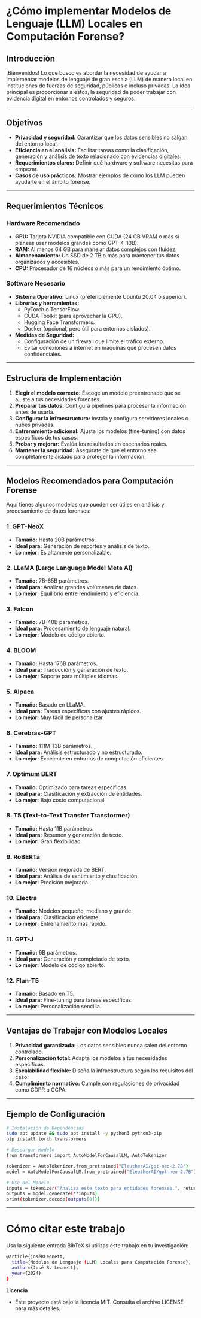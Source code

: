 # ¿Cómo implementar Modelos de Lenguaje (LLM) Locales en Computación Forense?

## Introducción

¡Bienvenidos! Lo que busco es abordar la necesidad de ayudar a implementar modelos de lenguaje de gran escala (LLM) de manera local en instituciones de fuerzas de seguridad, públicas e incluso privadas. La idea principal es proporcionar a estos, la seguridad de poder trabajar con evidencia digital en entornos controlados y seguros.

---

## Objetivos

- **Privacidad y seguridad:** Garantizar que los datos sensibles no salgan del entorno local.
- **Eficiencia en el análisis:** Facilitar tareas como la clasificación, generación y análisis de texto relacionado con evidencias digitales.
- **Requerimientos claros:** Definir qué hardware y software necesitas para empezar.
- **Casos de uso prácticos:** Mostrar ejemplos de cómo los LLM pueden ayudarte en el ámbito forense.

---

## Requerimientos Técnicos

### Hardware Recomendado

- **GPU:** Tarjeta NVIDIA compatible con CUDA (24 GB VRAM o más si planeas usar modelos grandes como GPT-4-13B).
- **RAM:** Al menos 64 GB para manejar datos complejos con fluidez.
- **Almacenamiento:** Un SSD de 2 TB o más para mantener tus datos organizados y accesibles.
- **CPU:** Procesador de 16 núcleos o más para un rendimiento óptimo.

### Software Necesario

- **Sistema Operativo:** Linux (preferiblemente Ubuntu 20.04 o superior).
- **Librerías y herramientas:**
  - PyTorch o TensorFlow.
  - CUDA Toolkit (para aprovechar la GPU).
  - Hugging Face Transformers.
  - Docker (opcional, pero útil para entornos aislados).
- **Medidas de Seguridad:**
  - Configuración de un firewall que limite el tráfico externo.
  - Evitar conexiones a internet en máquinas que procesen datos confidenciales.

---

## Estructura de Implementación

1. **Elegir el modelo correcto:** Escoge un modelo preentrenado que se ajuste a tus necesidades forenses.
2. **Preparar tus datos:** Configura pipelines para procesar la información antes de usarla.
3. **Configurar la infraestructura:** Instala y configura servidores locales o nubes privadas.
4. **Entrenamiento adicional:** Ajusta los modelos (fine-tuning) con datos específicos de tus casos.
5. **Probar y mejorar:** Evalúa los resultados en escenarios reales.
6. **Mantener la seguridad:** Asegúrate de que el entorno sea completamente aislado para proteger la información.

---

## Modelos Recomendados para Computación Forense

Aquí tienes algunos modelos que pueden ser útiles en análisis y procesamiento de datos forenses:

### 1. **GPT-NeoX**
- **Tamaño:** Hasta 20B parámetros.
- **Ideal para:** Generación de reportes y análisis de texto.
- **Lo mejor:** Es altamente personalizable.

### 2. **LLaMA (Large Language Model Meta AI)**
- **Tamaño:** 7B-65B parámetros.
- **Ideal para:** Analizar grandes volúmenes de datos.
- **Lo mejor:** Equilibrio entre rendimiento y eficiencia.

### 3. **Falcon**
- **Tamaño:** 7B-40B parámetros.
- **Ideal para:** Procesamiento de lenguaje natural.
- **Lo mejor:** Modelo de código abierto.

### 4. **BLOOM**
- **Tamaño:** Hasta 176B parámetros.
- **Ideal para:** Traducción y generación de texto.
- **Lo mejor:** Soporte para múltiples idiomas.

### 5. **Alpaca**
- **Tamaño:** Basado en LLaMA.
- **Ideal para:** Tareas específicas con ajustes rápidos.
- **Lo mejor:** Muy fácil de personalizar.

### 6. **Cerebras-GPT**
- **Tamaño:** 111M-13B parámetros.
- **Ideal para:** Análisis estructurado y no estructurado.
- **Lo mejor:** Excelente en entornos de computación eficientes.

### 7. **Optimum BERT**
- **Tamaño:** Optimizado para tareas específicas.
- **Ideal para:** Clasificación y extracción de entidades.
- **Lo mejor:** Bajo costo computacional.

### 8. **T5 (Text-to-Text Transfer Transformer)**
- **Tamaño:** Hasta 11B parámetros.
- **Ideal para:** Resumen y generación de texto.
- **Lo mejor:** Gran flexibilidad.

### 9. **RoBERTa**
- **Tamaño:** Versión mejorada de BERT.
- **Ideal para:** Análisis de sentimiento y clasificación.
- **Lo mejor:** Precisión mejorada.

### 10. **Electra**
- **Tamaño:** Modelos pequeño, mediano y grande.
- **Ideal para:** Clasificación eficiente.
- **Lo mejor:** Entrenamiento más rápido.

### 11. **GPT-J**
- **Tamaño:** 6B parámetros.
- **Ideal para:** Generación y completado de texto.
- **Lo mejor:** Modelo de código abierto.

### 12. **Flan-T5**
- **Tamaño:** Basado en T5.
- **Ideal para:** Fine-tuning para tareas específicas.
- **Lo mejor:** Personalización sencilla.

---

## Ventajas de Trabajar con Modelos Locales

1. **Privacidad garantizada:** Los datos sensibles nunca salen del entorno controlado.
2. **Personalización total:** Adapta los modelos a tus necesidades específicas.
3. **Escalabilidad flexible:** Diseña la infraestructura según los requisitos del caso.
4. **Cumplimiento normativo:** Cumple con regulaciones de privacidad como GDPR o CCPA.

---

## Ejemplo de Configuración

```bash
# Instalación de Dependencias
sudo apt update && sudo apt install -y python3 python3-pip
pip install torch transformers

# Descargar Modelo
from transformers import AutoModelForCausalLM, AutoTokenizer

tokenizer = AutoTokenizer.from_pretrained("EleutherAI/gpt-neo-2.7B")
model = AutoModelForCausalLM.from_pretrained("EleutherAI/gpt-neo-2.7B")

# Uso del Modelo
inputs = tokenizer("Analiza este texto para entidades forenses.", return_tensors="pt")
outputs = model.generate(**inputs)
print(tokenizer.decode(outputs[0]))

```
---
# Cómo citar este trabajo
Usa la siguiente entrada BibTeX si utilizas este trabajo en tu investigación:
```bash
@article{joséRLeonett,
  title={Modelos de Lenguaje (LLM) Locales para Computación Forense},
  author={José R. Leonett},
  year={2024}
}
```

**Licencia**
- Este proyecto está bajo la licencia MIT. Consulta el archivo LICENSE para más detalles.

